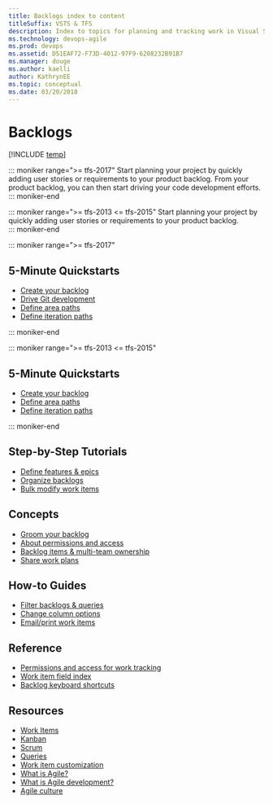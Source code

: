 ```yaml
---
title: Backlogs index to content
titleSuffix: VSTS & TFS
description: Index to topics for planning and tracking work in Visual Studio Team Services & Team Foundation Server   
ms.technology: devops-agile
ms.prod: devops
ms.assetid: D51EAF72-F73D-4012-97F9-6208232B91B7
ms.manager: douge
ms.author: kaelli
author: KathrynEE
ms.topic: conceptual
ms.date: 03/20/2018
---
```


# Backlogs

[!INCLUDE [temp](../_shared/version-vsts-tfs-all-versions.md)]

::: moniker range=">= tfs-2017"
Start planning your project by quickly adding user stories or requirements to your product backlog. From your product backlog, you can then start driving your code development efforts. 
::: moniker-end

::: moniker range=">= tfs-2013 <= tfs-2015"
Start planning your project by quickly adding user stories or requirements to your product backlog.  
::: moniker-end

::: moniker range=">= tfs-2017"
## 5-Minute Quickstarts  

- [Create your backlog](create-your-backlog.md)  
- [Drive Git development](connect-work-items-to-git-dev-ops.md)
- [Define area paths](../../organizations/settings/set-area-paths.md?toc=/vsts/boards/backlogs/toc.json&bc=/vsts/boards/backlogs/breadcrumb/toc.json) 
- [Define iteration paths](../../organizations/settings/set-iteration-paths-sprints.md?toc=/vsts/boards/backlogs/toc.json&bc=/vsts/boards/backlogs/breadcrumb/toc.json)   

::: moniker-end

::: moniker range=">= tfs-2013 <= tfs-2015"
## 5-Minute Quickstarts  

- [Create your backlog](create-your-backlog.md)  
- [Define area paths](../../organizations/settings/set-area-paths.md?toc=/vsts/boards/backlogs/toc.json&bc=/vsts/boards/backlogs/breadcrumb/toc.json) 
- [Define iteration paths](../../organizations/settings/set-iteration-paths-sprints.md?toc=/vsts/boards/backlogs/toc.json&bc=/vsts/boards/backlogs/breadcrumb/toc.json)   

::: moniker-end


## Step-by-Step Tutorials

- [Define features & epics](define-features-epics.md)
- [Organize backlogs](organize-backlog.md)
- [Bulk modify work items](bulk-modify-work-items.md)


## Concepts 
  
- [Groom your backlog](best-practices-product-backlog.md)           
- [About permissions and access](../../organizations/security/permissions-access-work-tracking.md?toc=/vsts/boards/backlogs/toc.json&bc=/vsts/boards/backlogs/breadcrumb/toc.json)
- [Backlog items & multi-team ownership](work-multi-team-ownership-backlogs.md) 
- [Share work plans](../queries/share-plans.md?toc=/vsts/boards/backlogs/toc.json&bc=/vsts/boards/backlogs/breadcrumb/toc.json)

## How-to Guides

* [Filter backlogs & queries](filter-backlogs.md)
* [Change column options](set-column-options.md?toc=/vsts/boards/backlogs/toc.json&bc=/vsts/boards/backlogs/breadcrumb/toc.json)
* [Email/print work items](../work-items/email-work-items.md?toc=/vsts/boards/backlogs/toc.json&bc=/vsts/boards/backlogs/breadcrumb/toc.json)


## Reference   
- [Permissions and access for work tracking](../../organizations/security/permissions-access-work-tracking.md?toc=/vsts/boards/backlogs/toc.json&bc=/vsts/boards/backlogs/breadcrumb/toc.json)
- [Work item field index](../work-items/guidance/work-item-field.md?toc=/vsts/boards/backlogs/toc.json&bc=/vsts/boards/backlogs/breadcrumb/toc.json)
- [Backlog keyboard shortcuts](backlogs-keyboard-shortcuts.md)

## Resources 

- [Work Items](../work-items/index.md)
- [Kanban](../boards/index.md)
- [Scrum](../sprints/index.md)
- [Queries](../queries/index.md)
- [Work item customization](../../reference/index.md)
- [What is Agile?](/azure/devops/agile/what-is-agile)   
- [What is Agile development?](/azure/devops/agile/what-is-agile-development)  
- [Agile culture](/azure/devops/agile/agile-culture)  





